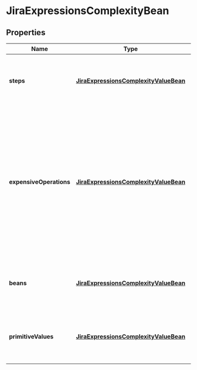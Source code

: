 
# JiraExpressionsComplexityBean

## Properties
Name | Type | Description | Notes
------------ | ------------- | ------------- | -------------
**steps** | [**JiraExpressionsComplexityValueBean**](JiraExpressionsComplexityValueBean.md) | The number of steps it took to evaluate the expression. |  [optional]
**expensiveOperations** | [**JiraExpressionsComplexityValueBean**](JiraExpressionsComplexityValueBean.md) | The number of expensive operations executed while evaluating the expression. Expensive operations are those that load additional data, such as entity properties, comments, or custom fields. |  [optional]
**beans** | [**JiraExpressionsComplexityValueBean**](JiraExpressionsComplexityValueBean.md) | The number of Jira REST API beans returned in the response. |  [optional]
**primitiveValues** | [**JiraExpressionsComplexityValueBean**](JiraExpressionsComplexityValueBean.md) | The number of primitive values returned in the response. |  [optional]



